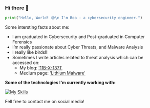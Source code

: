 

### Hi there 👋

```python
print("Hello, World! 😉\n I'm Bea - a cybersecurity engineer.")

```

Some intersting facts about me:
- I am graduated in Cybersecurity and Post-graduated in Computer Forensics
- I’m really passionate about Cyber Threats, and Malware Analysis
- I really like birds!!
- Sometimes I write articles related to threat analysis which can be accessed on:
    - My blog: ['11B-X-1371'](https://0wlexe.github.io/)
    - Medium page: ['Lithium Malware'](https://litio.medium.com/) 

**Some of the technologies I'm currently working with:**

[![My Skills](https://skillicons.dev/icons?i=aws,linux,github,kali,bash,python,gcp,visualstudio)](https://skillicons.dev)


Fell free to contact me on social media!

<!--
**j4nedoe/j4nedoe** is a ✨ _special_ ✨ repository because its `README.md` (this file) appears on your GitHub profile.

Here are some ideas to get you started:

# Titulo

- 🔭 I’m currently working on ...
- 🌱 I’m currently learning ...
- 👯 I’m looking to collaborate on ...
- 🤔 I’m looking for help with ...
- 💬 Ask me about ...
- 📫 How to reach me: ...
- 😄 Pronouns: ...
- ⚡ Fun fact: ...
-->

